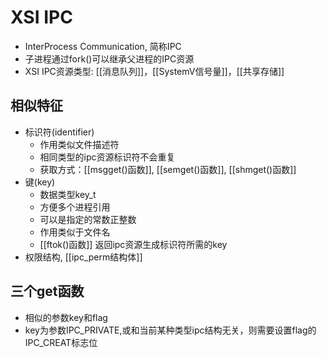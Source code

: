 # XSI IPC 

- InterProcess Communication, 简称IPC
- 子进程通过fork()可以继承父进程的IPC资源
- XSI IPC资源类型: [[消息队列]]，[[SystemV信号量]]，[[共享存储]]

## 相似特征

- 标识符(identifier)
  - 作用类似文件描述符 
  - 相同类型的ipc资源标识符不会重复
  - 获取方式：[[msgget()函数]], [[semget()函数]], [[shmget()函数]]
- 键(key)
  - 数据类型key_t
  - 方便多个进程引用
  - 可以是指定的常数正整数
  - 作用类似于文件名
  - [[ftok()函数]] 返回ipc资源生成标识符所需的key
- 权限结构, [[ipc_perm结构体]]

## 三个get函数

- 相似的参数key和flag
- key为参数IPC_PRIVATE,或和当前某种类型ipc结构无关，则需要设置flag的IPC_CREAT标志位